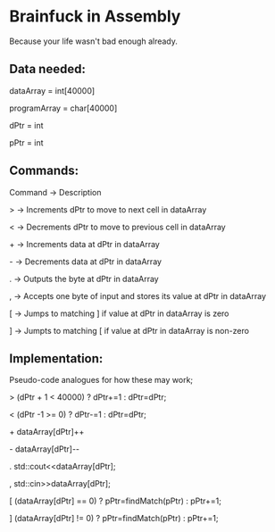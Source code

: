 # Brainfuck in Assembly

Because your life wasn't bad enough already.

## Data needed:

dataArray = int[40000]

programArray = char[40000]

dPtr = int

pPtr = int

## Commands:

Command -> Description

\>	-> Increments dPtr to move to next cell in dataArray 

\<	-> Decrements dPtr to move to previous cell in dataArray

\+	-> Increments data at dPtr in dataArray

\-	-> Decrements data at dPtr in dataArray

\.	-> Outputs the byte at dPtr in dataArray

\,	-> Accepts one byte of input and stores its value at dPtr in dataArray

\[	-> Jumps to matching ] if value at dPtr in dataArray is zero

\]	-> Jumpts to matching [ if value at dPtr in dataArray is non-zero



## Implementation:

Pseudo-code analogues for how these may work;

\>	(dPtr + 1 < 40000) ? dPtr+=1 : dPtr=dPtr;

\<	(dPtr -1 >= 0) ? dPtr-=1 : dPtr=dPtr;

\+	dataArray[dPtr]++

\-	dataArray[dPtr]--

\.	std::cout<<dataArray[dPtr];

\,	std::cin>>dataArray[dPtr];

\[	(dataArray[dPtr] == 0) ? pPtr=findMatch(pPtr) : pPtr+=1;

\]	(dataArray[dPtr] != 0) ? pPtr=findMatch(pPtr) : pPtr+=1;
